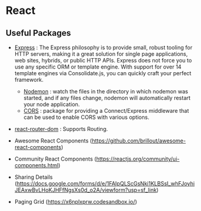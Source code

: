 # React

## Useful Packages

- [Express](https://www.npmjs.com/package/express) : The Express philosophy is to provide small, robust tooling for HTTP servers, making it a great solution for single page applications, web sites, hybrids, or public HTTP APIs. Express does not force you to use any specific ORM or template engine. With support for over 14 template engines via Consolidate.js, you can quickly craft your perfect framework.
	- [Nodemon](https://www.npmjs.com/package/nodemon) : watch the files in the directory in which nodemon was started, and if any files change, nodemon will automatically restart your node application.
	- [CORS](https://www.npmjs.com/package/cors) : package for providing a Connect/Express middleware that can be used to enable CORS with various options.

- [react-router-dom](https://www.npmjs.com/package/react-router-dom) : Supports Routing.

- Awesome React Components (https://github.com/brillout/awesome-react-components)

- Community React Components (https://reactjs.org/community/ui-components.html)

- Sharing Details (https://docs.google.com/forms/d/e/1FAIpQLScGsNki1KLBSsI_whFJoyhiJEAxwBvLHoKJHFfNgsXs0d_o2A/viewform?usp=sf_link)

- Paging Grid (https://x6nplxprw.codesandbox.io/)

